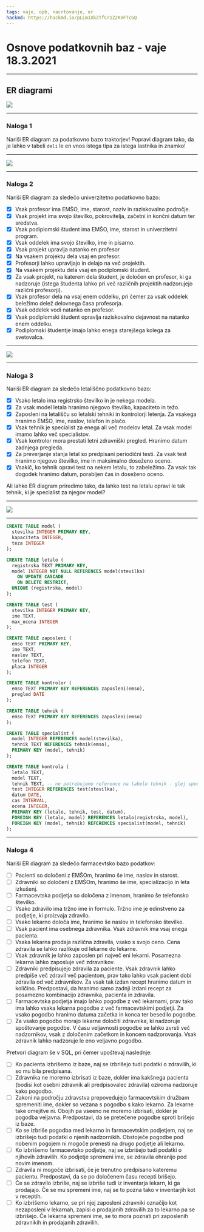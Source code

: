 ```yaml
---
tags: vaje, opb, nacrtovanje, er
hackmd: https://hackmd.io/pLLm1XkZTfCr1Z2KVFTcGQ
---
```

# Osnove podatkovnih baz - vaje 18.3.2021

---

## ER diagrami

[![](https://jaanos.github.io/OPB/zapiski/2021/2021-03-18/ER.png)](https://jaanos.github.io/OPB/zapiski/2021/2021-03-18/ER.dia)

---

### Naloga 1

Nariši ER diagram za podatkovno bazo traktorjev! Popravi diagram tako, da je lahko v tabeli `deli` le en vnos istega tipa za istega lastnika in znamko!

----

[![](https://jaanos.github.io/OPB/zapiski/2021/2021-03-18/traktorji.png)](https://jaanos.github.io/OPB/zapiski/2021/2021-03-18/traktorji.dia)

---

### Naloga 2

Nariši ER diagram za sledečo univerzitetno podatkovno bazo:

- [x] Vsak profesor ima EMŠO, ime, starost, naziv in raziskovalno področje.
- [x] Vsak projekt ima svojo številko, pokrovitelja, začetni in končni datum ter sredstva.
- [x] Vsak podiplomski študent ima EMŠO, ime, starost in univerzitetni program.
- [x] Vsak oddelek ima svojo številko, ime in pisarno.
- [x] Vsak projekt upravlja natanko en profesor
- [x] Na vsakem projektu dela vsaj en profesor.
- [x] Profesorji lahko upravljajo in delajo na več projektih.
- [x] Na vsakem projektu dela vsaj en podiplomski študent.
- [x] Za vsak projekt, na katerem dela študent, je določen en profesor, ki ga nadzoruje (istega študenta lahko pri več različnih projektih nadzorujejo različni profesorji).
- [x] Vsak profesor dela na vsaj enem oddelku, pri čemer za vsak oddelek beležimo delež delovnega časa profesorja.
- [x] Vsak oddelek vodi natanko en profesor.
- [x] Vsak podiplomski študent opravlja raziskovalno dejavnost na natanko enem oddelku.
- [x] Podiplomski študentje imajo lahko enega starejšega kolega za svetovalca.

----

[![](https://jaanos.github.io/OPB/zapiski/2021/2021-03-18/univerza.png)](https://jaanos.github.io/OPB/zapiski/2021/2021-03-18/univerza.dia)

---

### Naloga 3

Nariši ER diagram za sledečo letališčno podatkovno bazo:

- [x] Vsako letalo ima registrsko številko in je nekega modela.
- [x] Za vsak model letala hranimo njegovo številko, kapaciteto in težo.
- [x] Zaposleni na letališču so letalski tehniki in kontrolorji letenja. Za vsakega hranimo EMŠO, ime, naslov, telefon in plačo.
- [x] Vsak tehnik je specialist za enega ali več modelov letal. Za vsak model imamo lahko več specialistov.
- [x] Vsak kontrolor mora prestati letni zdravniški pregled. Hranimo datum zadnjega pregleda.
- [x] Za preverjanje stanja letal so predpisani periodični testi. Za vsak test hranimo njegovo številko, ime in maksimalno doseženo oceno.
- [x] Vsakič, ko tehnik opravi test na nekem letalu, to zabeležimo. Za vsak tak dogodek hranimo datum, porabljen čas in doseženo oceno.

Ali lahko ER diagram priredimo tako, da lahko test na letalu opravi le tak tehnik, ki je specialist za njegov model?

----

[![](https://jaanos.github.io/OPB/zapiski/2021/2021-03-18/letalisce.png)](https://jaanos.github.io/OPB/zapiski/2021/2021-03-18/letalisce.dia)

----

```sql
CREATE TABLE model (
  stevilka INTEGER PRIMARY KEY,
  kapaciteta INTEGER,
  teza INTEGER
);

CREATE TABLE letalo (
  registrska TEXT PRIMARY KEY,
  model INTEGER NOT NULL REFERENCES model(stevilka)
    ON UPDATE CASCADE
    ON DELETE RESTRICT,
  UNIQUE (registrska, model)
);

CREATE TABLE test (
  stevilka INTEGER PRIMARY KEY,
  ime TEXT,
  max_ocena INTEGER
);

CREATE TABLE zaposleni (
  emso TEXT PRIMARY KEY,
  ime TEXT,
  naslov TEXT,
  telefon TEXT,
  placa INTEGER
);

CREATE TABLE kontrolor (
  emso TEXT PRIMARY KEY REFERENCES zaposleni(emso),
  pregled DATE
);

CREATE TABLE tehnik (
  emso TEXT PRIMARY KEY REFERENCES zaposleni(emso)
);

CREATE TABLE specialist (
  model INTEGER REFERENCES model(stevilka),
  tehnik TEXT REFERENCES tehnik(emso),
  PRIMARY KEY (model, tehnik)
);

CREATE TABLE kontrola (
  letalo TEXT,
  model TEXT,
  tehnik TEXT, -- ne potrebujemo reference na tabelo tehnik - glej spodaj!
  test INTEGER REFERENCES test(stevilka),
  datum DATE,
  cas INTERVAL,
  ocena INTEGER,
  PRIMARY KEY (letalo, tehnik, test, datum),
  FOREIGN KEY (letalo, model) REFERENCES letalo(registrska, model),
  FOREIGN KEY (model, tehnik) REFERENCES specialist(model, tehnik)
);
```

---

### Naloga 4

Nariši ER diagram za sledečo farmacevtsko bazo podatkov:

- [ ] Pacienti so določeni z EMŠOm, hranimo še ime, naslov in starost.
- [ ] Zdravniki so določeni z EMŠOm, hranimo še ime, specializacijo in leta izkušenj.
- [ ] Farmacevtska podjetja so določena z imenom, hranimo še telefonsko številko.
- [ ] Vsako zdravilo ima tržno ime in formulo. Tržno ime je edinstveno za podjetje, ki proizvaja zdravilo.
- [ ] Vsako lekarno določa ime, hranimo še naslov in telefonsko številko.
- [ ] Vsak pacient ima osebnega zdravnika. Vsak zdravnik ima vsaj enega pacienta.
- [ ] Vsaka lekarna prodaja različna zdravila, vsako s svojo ceno. Cena zdravila se lahko razlikuje od lekarne do lekarne.
- [ ] Vsak zdravnik je lahko zaposlen pri največ eni lekarni. Posamezna lekarna lahko zaposluje več zdravnikov.
- [ ] Zdravniki predpisujejo zdravila za paciente. Vsak zdravnik lahko predpiše več zdravil več pacientom, prav tako lahko vsak pacient dobi zdravila od več zdravnikov. Za vsak tak izdan recept hranimo datum in količino. Predpostavi, da hranimo samo zadnji izdani recept za posamezno kombinacijo zdravnika, pacienta in zdravila.
- [ ] Farmacevtska podjetja imajo lahko pogodbe z več lekarnami, prav tako ima lahko vsaka lekarna pogodbe z več farmacevtskimi podjetji. Za vsako pogodbo hranimo datuma začetka in konca ter besedilo pogodbe.
- [ ] Za vsako pogodbo morajo lekarne določiti zdravnika, ki nadzoruje spoštovanje pogodbe. V času veljavnosti pogodbe se lahko zvrsti več nadzornikov, vsak z določenim začetkom in koncem nadzorovanja. Vsak zdravnik lahko nadzoruje le eno veljavno pogodbo.

Pretvori diagram še v SQL, pri čemer upoštevaj naslednje:

- [ ] Ko pacienta izbrišemo iz baze, naj se izbrišejo tudi podatki o zdravilih, ki so mu bila predpisana.
- [ ] Zdravnika ne moremo izbrisati iz baze, dokler ima kakšnega pacienta (bodisi kot osebni zdravnik ali predpisovalec zdravila) oziroma nadzoruje kako pogodbo.
- [ ] Zakoni na področju zdravstva prepovedujejo farmacevtskim družbam spremeniti ime, dokler so vezana s pogodbo s kako lekarno. Za lekarne take omejitve ni. Obojih pa vseeno ne moremo izbrisati, dokler je pogodba veljavna. Predpostavi, da se pretečene pogodbe sproti brišejo iz baze.
- [ ] Ko se izbriše pogodba med lekarno in farmacevtskim podjetjem, naj se izbrišejo tudi podatki o njenih nadzornikih. Obstoječe pogodbe pod nobenim pogojem ni mogoče prenesti na drugo podjetje ali lekarno.
- [ ] Ko izbrišemo farmacevtsko podjetje, naj se izbrišejo tudi podatki o njihovih zdravilih. Ko podjetje spremeni ime, se zdravila ohranijo pod novim imenom.
- [ ] Zdravila ni mogoče izbrisati, če je trenutno predpisano kateremu pacientu. Predpostavi, da se po določenem času recepti brišejo.
- [ ] Če se zdravilo izbriše, naj se izbriše tudi iz inventarja lekarn, ki ga prodajajo. Če se mu spremeni ime, naj se to pozna tako v inventarjih kot v receptih.
- [ ] Ko izbrišemo lekarno, se pri njej zaposleni zdravniki označijo kot nezaposleni v lekarnah, zapisi o prodajanih zdravilih za to lekarno pa se izbrišejo. Če lekarna spremeni ime, se to mora poznati pri zaposlenih zdravnikih in prodajanih zdravilih.